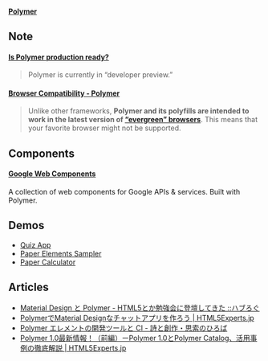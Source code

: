 #### [Polymer](https://www.polymer-project.org/)


## Note

#### [Is Polymer production ready?](https://www.polymer-project.org/resources/faq.html#readiness)
> Polymer is currently in “developer preview.”

#### [Browser Compatibility - Polymer](https://www.polymer-project.org/resources/compatibility.html)

> Unlike other frameworks, __Polymer and its polyfills are intended to work in the latest version of [“evergreen” browsers](http://www.yeti.co/blog/evergreen-web-browser/)__. This means that your favorite browser might not be supported.


## Components
#### [Google Web Components](http://googlewebcomponents.github.io/)
A collection of web components for Google APIs & services. Built with Polymer.


## Demos
- [Quiz App](https://polymer-topeka.appspot.com/)
- [Paper Elements Sampler](https://www.polymer-project.org/components/paper-elements/demo.html#core-toolbar)
- [Paper Calculator](https://www.polymer-project.org/components/paper-calculator/demo.html)


## Articles
- [Material Design と Polymer - HTML5とか勉強会に登壇してきた ::ハブろぐ](http://havelog.ayumusato.com/misc/e609-material_design_html5toka.html)
- [PolymerでMaterial Designなチャットアプリを作ろう | HTML5Experts.jp](https://html5experts.jp/girlie_mac/12359/)
- [Polymer エレメントの開発ツールと CI - 詩と創作・思索のひろば](http://motemen.hatenablog.com/entry/2015/06/polymer-tools-and-ci)
- [Polymer 1.0最新情報！（前編）ーPolymer 1.0とPolymer Catalog、活用事例の徹底解説 | HTML5Experts.jp](https://html5experts.jp/ryoyakawai/15885/)
